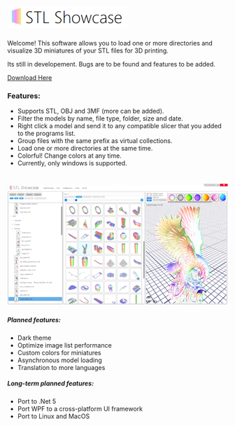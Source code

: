 # ![Logo](Files/LogoReadme.png?raw=true "") 

Welcome!
This software allows you to load one or more directories and visualize 3D miniatures of your STL files for 3D printing.

Its still in developement. Bugs are to be found and features to be added.

[Download Here](https://github.com/Alriac/STL_Showcase/releases/)

### Features:
- Supports STL, OBJ and 3MF (more can be added).
- Filter the models by name, file type, folder, size and date.
- Right click a model and send it to any compatible slicer that you added to the programs list.
- Group files with the same prefix as virtual collections.
- Load one or more directories at the same time.
- Colorful! Change colors at any time.
- Currently, only windows is supported.

# ![Logo](Files/ScreenshotEagleLargeResized.png?raw=true "") 

##### Planned features:
- Dark theme
- Optimize image list performance
- Custom colors for miniatures
- Asynchronous model loading
- Translation to more languages

##### Long-term planned features:
- Port to .Net 5
- Port WPF to a cross-platform UI framework
- Port to Linux and MacOS
